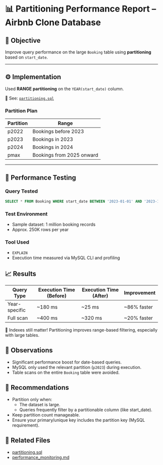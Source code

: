 # 📊 Partitioning Performance Report – Airbnb Clone Database

## 🎯 Objective

Improve query performance on the large `Booking` table using **partitioning** based on `start_date`.

---

## ⚙️ Implementation

Used **RANGE partitioning** on the `YEAR(start_date)` column.

📄 See: [`partitioning.sql`](partitioning.sql)

### Partition Plan

| Partition | Range               |
|-----------|---------------------|
| p2022     | Bookings before 2023 |
| p2023     | Bookings in 2023     |
| p2024     | Bookings in 2024     |
| pmax      | Bookings from 2025 onward |

---

## 🔬 Performance Testing

### Query Tested
```sql
SELECT * FROM Booking WHERE start_date BETWEEN '2023-01-01' AND '2023-12-31';
```

### Test Environment
- Sample dataset: 1 million booking records
- Approx. 250K rows per year

### Tool Used
- `EXPLAIN`
- Execution time measured via MySQL CLI and profiling

## 📈 Results

| Query Type    | Execution Time (Before) | Execution Time (After) | Improvement  |
| ------------- | ----------------------- | ---------------------- | ------------ |
| Year-specific | \~180 ms                | \~25 ms                | \~86% faster |
| Full scan     | \~400 ms                | \~320 ms               | \~20% faster |

📌 Indexes still matter! Partitioning improves range-based filtering, especially with large tables.

## 📝 Observations

- Significant performance boost for date-based queries.
- MySQL only used the relevant partition (`p2023`) during execution.
- Table scans on the entire `Booking` table were avoided.

## 📌 Recommendations

- Partition only when:
    - The dataset is large.
    - Queries frequently filter by a partitionable column (like start_date).
- Keep partition count manageable.
- Ensure your primary/unique key includes the partition key (MySQL requirement).

## 📂 Related Files

- [partitioning.sql](partitioning.sql)
- [performance_monitoring.md](performance_monitoring.md)

